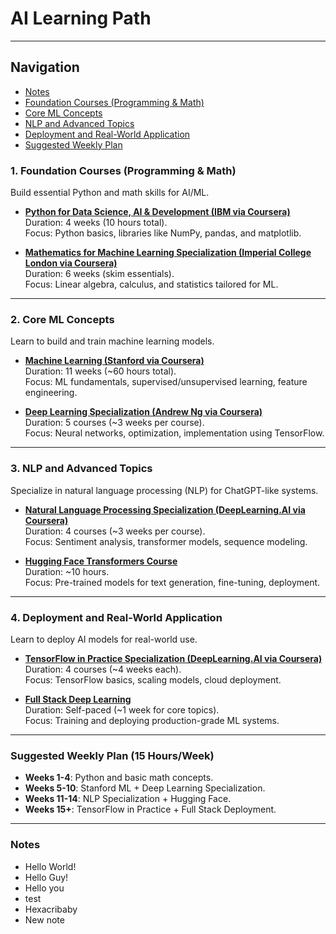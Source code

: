 # AI Learning Path

---

## Navigation

- [Notes](#notes)
- [Foundation Courses (Programming & Math)](#1-foundation-courses-programming--math)
- [Core ML Concepts](#2-core-ml-concepts)
- [NLP and Advanced Topics](#3-nlp-and-advanced-topics)
- [Deployment and Real-World Application](#4-deployment-and-real-world-application)
- [Suggested Weekly Plan](#suggested-weekly-plan-15-hoursweek)

### **1. Foundation Courses (Programming & Math)**

Build essential Python and math skills for AI/ML.

- **[Python for Data Science, AI & Development (IBM via Coursera)](https://www.coursera.org/learn/python-for-applied-data-science-ai)**  
  Duration: 4 weeks (10 hours total).  
  Focus: Python basics, libraries like NumPy, pandas, and matplotlib.

- **[Mathematics for Machine Learning Specialization (Imperial College London via Coursera)](https://www.coursera.org/specializations/mathematics-machine-learning)**  
  Duration: 6 weeks (skim essentials).  
  Focus: Linear algebra, calculus, and statistics tailored for ML.

---

### **2. Core ML Concepts**

Learn to build and train machine learning models.

- **[Machine Learning (Stanford via Coursera)](https://www.coursera.org/learn/machine-learning)**  
  Duration: 11 weeks (~60 hours total).  
  Focus: ML fundamentals, supervised/unsupervised learning, feature engineering.

- **[Deep Learning Specialization (Andrew Ng via Coursera)](https://www.coursera.org/specializations/deep-learning)**  
  Duration: 5 courses (~3 weeks per course).  
  Focus: Neural networks, optimization, implementation using TensorFlow.

---

### **3. NLP and Advanced Topics**

Specialize in natural language processing (NLP) for ChatGPT-like systems.

- **[Natural Language Processing Specialization (DeepLearning.AI via Coursera)](https://www.coursera.org/specializations/natural-language-processing)**  
  Duration: 4 courses (~3 weeks per course).  
  Focus: Sentiment analysis, transformer models, sequence modeling.

- **[Hugging Face Transformers Course](https://huggingface.co/course)**  
  Duration: ~10 hours.  
  Focus: Pre-trained models for text generation, fine-tuning, deployment.

---

### **4. Deployment and Real-World Application**

Learn to deploy AI models for real-world use.

- **[TensorFlow in Practice Specialization (DeepLearning.AI via Coursera)](https://www.coursera.org/specializations/tensorflow-in-practice)**  
  Duration: 4 courses (~4 weeks each).  
  Focus: TensorFlow basics, scaling models, cloud deployment.

- **[Full Stack Deep Learning](https://fullstackdeeplearning.com/)**  
  Duration: Self-paced (~1 week for core topics).  
  Focus: Training and deploying production-grade ML systems.

---

### **Suggested Weekly Plan (15 Hours/Week)**

- **Weeks 1-4**: Python and basic math concepts.
- **Weeks 5-10**: Stanford ML + Deep Learning Specialization.
- **Weeks 11-14**: NLP Specialization + Hugging Face.
- **Weeks 15+**: TensorFlow in Practice + Full Stack Deployment.

---

### **Notes**
- Hello World!
- Hello Guy!
- Hello you
- test
- Hexacribaby
- New note
